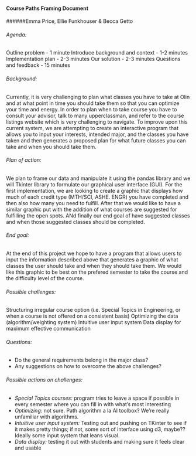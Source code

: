 #### Course Paths Framing Document

######Emma Price, Ellie Funkhouser & Becca Getto

###### Agenda: 
Outline problem - 1 minute
Introduce background and context - 1-2 minutes
Implementation plan - 2-3 minutes
Our solution - 2-3 minutes
Questions and feedback - 15 minutes

###### Background:
Currently, it is very challenging to plan what classes you have to take at Olin and at what point in time you should take them so that you can optimize your time and energy. In order to plan when to take course you have to consult your advisor, talk to many upperclassman, and refer to the course listings website which is very challenging to navigate. To improve upon this current system, we are attempting to create an interactive program that allows you to input your interests, intended major, and the classes you have taken and then generates a proposed plan for what future classes you can take and when you should take them.

###### Plan of action:
We plan to frame our data and manipulate it using the pandas library and we will Tkinter library to formulate our graphical user interface (GUI). For the first implementation, we are looking to create a graphic that displays how much of each credit type (MTH/SCI, ASHE. ENGR) you have completed and then also how many you need to fulfill. After that we would like to have a similar graphic put with the addition of what courses are suggested for fulfilling the open spots. ANd finally our end goal of have suggested classes and when those suggested classes should be completed.

###### End goal:
At the end of this project we hope to have a program that allows users to input the information described above that generates a graphic of what classes the user should take and when they should take them. We would like this graphic to be best on the prefered semester to take the course and the difficulty level of the course.

###### Possible challenges:
Structuring irregular course option (i.e. Special Topics in Engineering, or when a course is not offered on a consistent basis)
Optimizing the data (algorithm/weighting system)
Intuitive user input system
Data display for maximum effective communication

###### Questions:
- Do the general requirements belong in the major class?
- Any suggestions on how to overcome the above challenges?

###### Possible actions on challenges:
- *Special Topics courses:* program tries to leave a space if possible in every semester where you can fill in with what’s most interesting
- *Optimizing:* not sure. Path algorithm a la AI toolbox? We’re really unfamiliar with algorithms.
- *Intuitive user input system:* Testing out and pushing on TKinter to see if it makes pretty things; if not, some sort of interface using d3, maybe?? Ideally some input system that leans visual.
- *Data display:* testing it out with students and making sure it feels clear and usable
